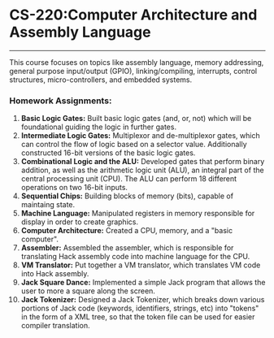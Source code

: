 <h1><b>CS-220</b>:Computer Architecture and Assembly Language</h1>

<hr>

<p>This course focuses on topics like assembly language, memory addressing, general purpose input/output (GPIO), linking/compiling, interrupts, control structures, micro-controllers, and embedded systems.</p>

<h3><b>Homework Assignments:</b></h3>
<ol>
  <li><b>Basic Logic Gates:</b> Built basic logic gates (and, or, not) which will be foundational guiding the logic in further gates.</li>
  <li><b>Intermediate Logic Gates:</b> Multiplexor and de-multiplexor gates, which can control the flow of logic based on a selector value. Additionally constructed 16-bit versions of the basic logic gates.
  <li><b>Combinational Logic and the ALU:</b> Developed gates that perform binary addition, as well as the arithmetic logic unit (ALU), an integral part of the central processing unit (CPU). The ALU can perform 18 different operations on two 16-bit inputs.</li>   
  <li><b>Sequential Chips:</b> Building blocks of memory (bits), capable of maintaing state.</li>
  <li><b>Machine Language:</b> Manipulated registers in memory responsible for display in order to create graphics.</li>
  <li><b>Computer Architecture:</b> Created a CPU, memory, and a "basic computer".</li>
  <li><b>Assembler:</b> Assembled the assembler, which is responsible for translating Hack assembly code into machine language for the CPU.</li>
  <li><b>VM Translator:</b> Put together a VM translator, which translates VM code into Hack assembly.</li>
  <li><b>Jack Square Dance:</b> Implemented a simple Jack program that allows the user to more a square along the screen.</li>
  <li><b>Jack Tokenizer:</b> Designed a Jack Tokenizer, which breaks down various portions of Jack code (keywords, identifiers, strings, etc) into "tokens" in the form of a XML tree, so that the token file can be used for easier compiler translation.</li>
<ol>


